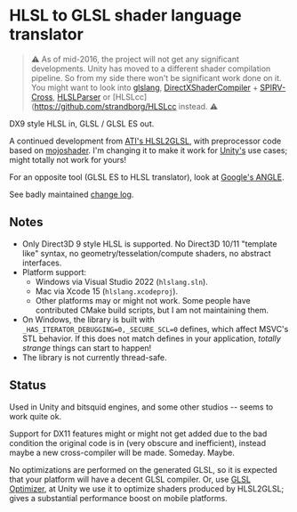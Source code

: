 HLSL to GLSL shader language translator
========

> :warning: As of mid-2016, the project will not get any significant developments. Unity has moved to a different
> shader compilation pipeline. So from my side there won't be significant work done on it.
> You might want to look into [glslang](https://github.com/KhronosGroup/glslang),
> [DirectXShaderCompiler](https://github.com/microsoft/DirectXShaderCompiler) + [SPIRV-Cross](https://github.com/KhronosGroup/SPIRV-Cross),
> [HLSLParser](https://github.com/Thekla/hlslparser) or
> [HLSLcc](https://github.com/strandborg/HLSLcc
> instead. :warning:

DX9 style HLSL in, GLSL / GLSL ES out.

A continued development from [ATI's HLSL2GLSL](https://sourceforge.net/projects/hlsl2glsl/), with preprocessor code based on
[mojoshader](https://icculus.org/mojoshader/). I'm changing it to make it work for [Unity's](https://unity.com/) use cases;
might totally not work for yours!

For an opposite tool (GLSL ES to HLSL translator), look at [Google's ANGLE](https://github.com/google/angle).

See badly maintained [change log](Changelog.md).


Notes
--------

* Only Direct3D 9 style HLSL is supported. No Direct3D 10/11 "template like" syntax, no geometry/tesselation/compute shaders, no abstract interfaces.
* Platform support:
	* Windows via Visual Studio 2022 (`hlslang.sln`).
	* Mac via Xcode 15 (`hlslang.xcodeproj`).
	* Other platforms may or might not work. Some people have contributed CMake build scripts, but I am not maintaining them.
* On Windows, the library is built with `_HAS_ITERATOR_DEBUGGING=0,_SECURE_SCL=0` defines, which affect MSVC's STL behavior. If this does not match defines in your application, _totally strange_ things can start to happen!
* The library is not currently thread-safe.


Status
--------

Used in Unity and bitsquid engines, and some other studios -- seems to work quite ok.

Support for DX11 features might or might not get added due to the bad condition the original code is in (very obscure and inefficient),
instead maybe a new cross-compiler will be made. Someday. Maybe.

No optimizations are performed on the generated GLSL, so it is expected that your platform will have a decent GLSL compiler.
Or, use [GLSL Optimizer](https://github.com/aras-p/glsl-optimizer), at Unity we use it to optimize shaders produced by HLSL2GLSL;
gives a substantial performance boost on mobile platforms.
